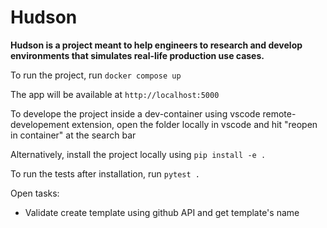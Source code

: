 # Hudson

**Hudson is a project meant to help engineers to research and develop environments that simulates real-life production use cases.** 

To run the project, run `docker compose up`

The app will be available at `http://localhost:5000`

To develope the project inside a dev-container using vscode remote-developement extension, open the folder locally in vscode and hit "reopen in container" at the search bar 

Alternatively, install the project locally using `pip install -e .`  

To run the tests after installation, run `pytest .`


Open tasks:
- Validate create template using github API and get template's name
